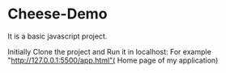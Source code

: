 # Cheese-Demo

It is a basic javascript project.

Initially Clone the project and Run it in localhost: For example "http://127.0.0.1:5500/app.html"( Home page of my application)
